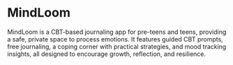 # MindLoom
MindLoom is a CBT-based journaling app for pre-teens and teens, providing a safe, private space to process emotions. It features guided CBT prompts, free journaling, a coping corner with practical strategies, and mood tracking insights, all designed to encourage growth, reflection, and resilience.
